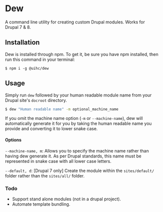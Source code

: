 # Dew
A command line utility for creating custom Drupal modules. Works for Drupal 7 & 8.

## Installation
Dew is installed through npm. To get it, be sure you have npm installed, then run this command in your terminal:
```
$ npm i -g @uihc/dew
```

## Usage
Simply run `dew` followed by your human readable module name from your Drupal site's `docroot` directory.
```bash
$ dew "Human readable name" -m optional_machine_name 
``` 
If you omit the machine name option (`-m` or `--machine-name`), dew will automatically generate it for you by taking the human readable name you provide and converting it to lower snake case. 

#### Options
`--machine-name, m`:
  Allows you to specify the machine name rather than having dew generate it. As per Drupal standards, this name must be represented in snake case with all lower case letters.

`--default, d`:
  [Drupal 7 only] Create the module within the `sites/default/` folder rather than the `sites/all/` folder.
  
### Todo
- Support stand alone modules (not in a drupal project).
- Automate template bundling.
